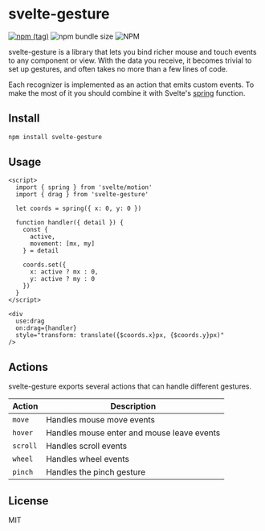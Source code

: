 # svelte-gesture

[![npm (tag)](https://img.shields.io/npm/v/svelte-gesture?style=flat&colorA=000000&colorB=000000)](https://www.npmjs.com/package/svelte-gesture) ![npm bundle size](https://img.shields.io/bundlephobia/minzip/svelte-gesture?style=flat&colorA=000000&colorB=000000) ![NPM](https://img.shields.io/npm/l/svelte-gesture?style=flat&colorA=000000&colorB=000000)

svelte-gesture is a library that lets you bind richer mouse and touch events to any component or view. With the data you receive, it becomes trivial to set up gestures, and often takes no more than a few lines of code.

Each recognizer is implemented as an action that emits custom events. To make the most of it you should combine it with Svelte's [spring](https://svelte.dev/tutorial/spring) function.

## Install

```bash
npm install svelte-gesture
```

## Usage

```svelte
<script>
  import { spring } from 'svelte/motion'
  import { drag } from 'svelte-gesture'

  let coords = spring({ x: 0, y: 0 })

  function handler({ detail }) {
    const {
      active,
      movement: [mx, my]
    } = detail

    coords.set({
      x: active ? mx : 0,
      y: active ? my : 0
    })
  }
</script>

<div
  use:drag
  on:drag={handler}
  style="transform: translate({$coords.x}px, {$coords.y}px)"
/>
```

## Actions

svelte-gesture exports several actions that can handle different gestures.

| Action       | Description                                |
|--------------|--------------------------------------------|
| `move`       | Handles mouse move events                  |
| `hover`      | Handles mouse enter and mouse leave events |
| `scroll`     | Handles scroll events                      |
| `wheel`      | Handles wheel events                       |
| `pinch`      | Handles the pinch gesture                  |

## License

MIT
